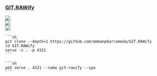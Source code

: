 ### [GIT.RAWify](https://github.com/emmanpbarrameda/GIT.RAWify)

![](https://img.shields.io/github/license/emmanpbarrameda/GIT.RAWify)<br />
[![](https://img.shields.io/github/last-commit/scillidan/GIT.RAWify/main?label=last%20commit%20(fork))](https://github.com/scillidan/GIT.RAWify)<br />
![](https://img.shields.io/badge/Vercel-black?style=flat&logo=Vercel&logoColor=white)

````{tab} From source
```sh
git clone --depth=1 https://github.com/emmanpbarrameda/GIT.RAWify
cd GIT.RAWify
serve -s . -p 4321
```
````

````{tab} PM2
```sh
pm2 serve . 4321 --name git-rawify --spa
```
````